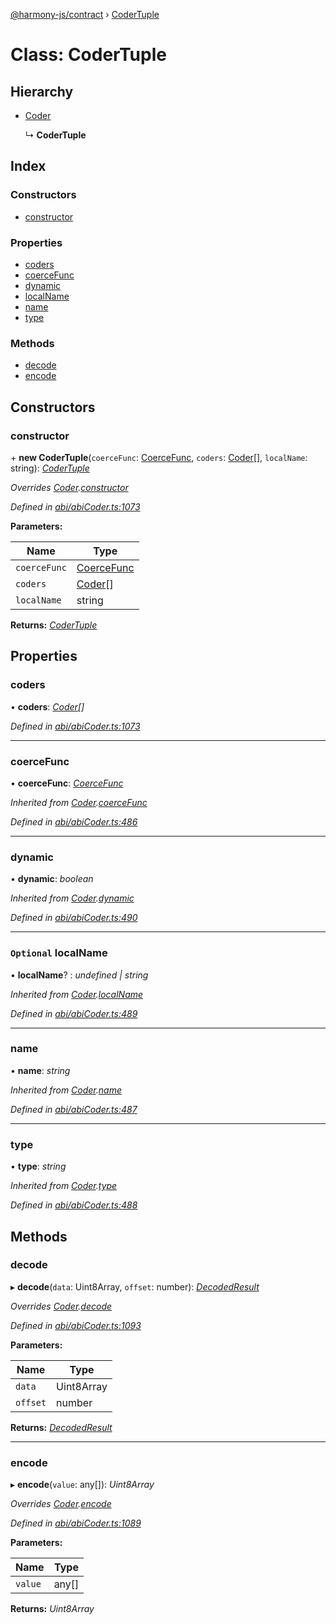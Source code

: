 [@harmony-js/contract](../globals.md) › [CoderTuple](codertuple.md)

# Class: CoderTuple

## Hierarchy

* [Coder](coder.md)

  ↳ **CoderTuple**

## Index

### Constructors

* [constructor](codertuple.md#constructor)

### Properties

* [coders](codertuple.md#coders)
* [coerceFunc](codertuple.md#coercefunc)
* [dynamic](codertuple.md#dynamic)
* [localName](codertuple.md#optional-localname)
* [name](codertuple.md#name)
* [type](codertuple.md#type)

### Methods

* [decode](codertuple.md#decode)
* [encode](codertuple.md#encode)

## Constructors

###  constructor

\+ **new CoderTuple**(`coerceFunc`: [CoerceFunc](../globals.md#coercefunc), `coders`: [Coder](coder.md)[], `localName`: string): *[CoderTuple](codertuple.md)*

*Overrides [Coder](coder.md).[constructor](coder.md#constructor)*

*Defined in [abi/abiCoder.ts:1073](https://github.com/FireStack-Lab/Harmony-sdk-core/blob/ad01043/packages/harmony-contract/src/abi/abiCoder.ts#L1073)*

**Parameters:**

Name | Type |
------ | ------ |
`coerceFunc` | [CoerceFunc](../globals.md#coercefunc) |
`coders` | [Coder](coder.md)[] |
`localName` | string |

**Returns:** *[CoderTuple](codertuple.md)*

## Properties

###  coders

• **coders**: *[Coder](coder.md)[]*

*Defined in [abi/abiCoder.ts:1073](https://github.com/FireStack-Lab/Harmony-sdk-core/blob/ad01043/packages/harmony-contract/src/abi/abiCoder.ts#L1073)*

___

###  coerceFunc

• **coerceFunc**: *[CoerceFunc](../globals.md#coercefunc)*

*Inherited from [Coder](coder.md).[coerceFunc](coder.md#coercefunc)*

*Defined in [abi/abiCoder.ts:486](https://github.com/FireStack-Lab/Harmony-sdk-core/blob/ad01043/packages/harmony-contract/src/abi/abiCoder.ts#L486)*

___

###  dynamic

• **dynamic**: *boolean*

*Inherited from [Coder](coder.md).[dynamic](coder.md#dynamic)*

*Defined in [abi/abiCoder.ts:490](https://github.com/FireStack-Lab/Harmony-sdk-core/blob/ad01043/packages/harmony-contract/src/abi/abiCoder.ts#L490)*

___

### `Optional` localName

• **localName**? : *undefined | string*

*Inherited from [Coder](coder.md).[localName](coder.md#optional-localname)*

*Defined in [abi/abiCoder.ts:489](https://github.com/FireStack-Lab/Harmony-sdk-core/blob/ad01043/packages/harmony-contract/src/abi/abiCoder.ts#L489)*

___

###  name

• **name**: *string*

*Inherited from [Coder](coder.md).[name](coder.md#name)*

*Defined in [abi/abiCoder.ts:487](https://github.com/FireStack-Lab/Harmony-sdk-core/blob/ad01043/packages/harmony-contract/src/abi/abiCoder.ts#L487)*

___

###  type

• **type**: *string*

*Inherited from [Coder](coder.md).[type](coder.md#type)*

*Defined in [abi/abiCoder.ts:488](https://github.com/FireStack-Lab/Harmony-sdk-core/blob/ad01043/packages/harmony-contract/src/abi/abiCoder.ts#L488)*

## Methods

###  decode

▸ **decode**(`data`: Uint8Array, `offset`: number): *[DecodedResult](../interfaces/decodedresult.md)*

*Overrides [Coder](coder.md).[decode](coder.md#abstract-decode)*

*Defined in [abi/abiCoder.ts:1093](https://github.com/FireStack-Lab/Harmony-sdk-core/blob/ad01043/packages/harmony-contract/src/abi/abiCoder.ts#L1093)*

**Parameters:**

Name | Type |
------ | ------ |
`data` | Uint8Array |
`offset` | number |

**Returns:** *[DecodedResult](../interfaces/decodedresult.md)*

___

###  encode

▸ **encode**(`value`: any[]): *Uint8Array*

*Overrides [Coder](coder.md).[encode](coder.md#abstract-encode)*

*Defined in [abi/abiCoder.ts:1089](https://github.com/FireStack-Lab/Harmony-sdk-core/blob/ad01043/packages/harmony-contract/src/abi/abiCoder.ts#L1089)*

**Parameters:**

Name | Type |
------ | ------ |
`value` | any[] |

**Returns:** *Uint8Array*
